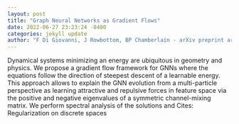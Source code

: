 ```yaml
--- 
layout: post 
title: "Graph Neural Networks as Gradient Flows" 
date: 2022-06-27 23:23:24 -0400 
categories: jekyll update 
author: "F Di Giovanni, J Rowbottom, BP Chamberlain - arXiv preprint arXiv , 2022" 
--- 
```

Dynamical systems minimizing an energy are ubiquitous in geometry and physics. We propose a gradient flow framework for GNNs where the equations follow the direction of steepest descent of a learnable energy. This approach allows to explain the GNN evolution from a multi-particle perspective as learning attractive and repulsive forces in feature space via the positive and negative eigenvalues of a symmetric channel-mixing matrix. We perform spectral analysis of the solutions and Cites: Regularization on discrete spaces